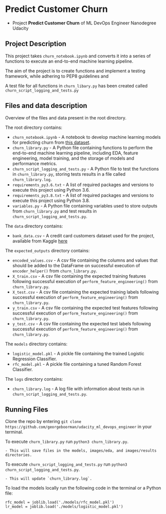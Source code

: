 # Predict Customer Churn

- Project **Predict Customer Churn** of ML DevOps Engineer Nanodegree Udacity

## Project Description
This project takes `churn_notebook.ipynb` and converts it into a series of functions to execute an end-to-end machine learning pipeline.

The aim of the project is to create functions and implement a testing framework, while adhering to PEP8 guidelines and 



A test file for all functions in `churn_libary.py` has been created called `churn_script_logging_and_tests.py`

## Files and data description
Overview of the files and data present in the root directory. 

The root directory contains:
* `churn_notebook.ipynb` - A notebook to develop machine learning models for predicting churn from [this dataset](https://github.com/georgeboorman/udacity_ml_devops_engineer/blob/main/data/bank_data.csv).
* `churn_library.py` - A Python file containing functions to perform the end-to-end machine learning pipeline, including EDA, feature engineering, model training, and the storage of models and performance metrics.
* `churn_script_logging_and_tests.py` - A Python file to test the functions in `churn_library.py`, storing tests results in a file called `churn_library.log`.
* `requirements_py3.6.txt` - A list of required packages and versions to execute this project using Python 3.6.
* `requirements_py3.8.txt` - A list of required packages and versions to execute this project using Python 3.8.
* `variables.py` - A Python file containing variables used to store outputs from `churn_library.py` and test results in `churn_script_logging_and_tests.py`.

The `data` directory contains:
* `bank_data.csv` - A credit card customers dataset used for the project, available from Kaggle [here](https://www.kaggle.com/datasets/sakshigoyal7/credit-card-customers/code)

The `expected_outputs` directory contains:
* `encoded_values.csv` - A csv file containing the columns and values that should be added to the DataFrame on successful execution of `encoder_helper()` from `churn_library.py`.
* `X_train.csv` - A csv file containing the expected training features following successful execution of `perform_feature_engineering()` from `churn_library.py`.
* `X_test.csv` - A csv file containing the expected training labels following successful execution of `perform_feature_engineering()` from `churn_library.py`.
* `y_train.csv` - A csv file containing the expected test features following successful execution of `perform_feature_engineering()` from `churn_library.py`.
* `y_test.csv` - A csv file containing the expected test labels following successful execution of `perform_feature_engineering()` from `churn_library.py`.

The `models` directory contains:
* `logistic_model.pkl` - A pickle file containing the trained Logistic Regression Classifier.
* `rfc_model.pkl` - A pickle file containing a tuned Random Forest Classifier.

The `logs` directory contains:
* `churn_library.log` - A log file with information about tests run in `churn_script_logging_and_tests.py`.

## Running Files
Clone the repo by entering `git clone https://github.com/georgeboorman/udacity_ml_devops_engineer` in your terminal.

To execute `churn_library.py` run `python3 churn_library.py`.

    - This will save files in the models, images/eda, and images/results directories.

To execute `churn_script_logging_and_tests.py` run `python3 churn_script_logging_and_tests.py`.
    
    - This will update `churn_library.log`.

To load the models locally run the following code in the terminal or a Python file:
```
rfc_model = joblib.load('./models/rfc_model.pkl')
lr_model = joblib.load('./models/logistic_model.pkl')
```